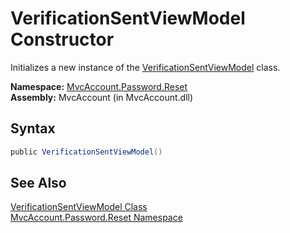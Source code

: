 VerificationSentViewModel Constructor
=====================================
Initializes a new instance of the [VerificationSentViewModel][1] class.

**Namespace:** [MvcAccount.Password.Reset][2]  
**Assembly:** MvcAccount (in MvcAccount.dll)

Syntax
------

```csharp
public VerificationSentViewModel()
```


See Also
--------
[VerificationSentViewModel Class][1]  
[MvcAccount.Password.Reset Namespace][2]  

[1]: README.md
[2]: ../README.md